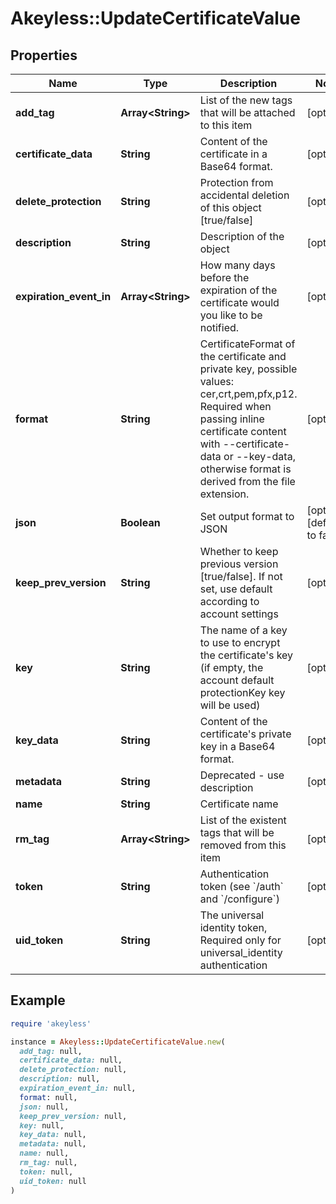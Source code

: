 # Akeyless::UpdateCertificateValue

## Properties

| Name | Type | Description | Notes |
| ---- | ---- | ----------- | ----- |
| **add_tag** | **Array&lt;String&gt;** | List of the new tags that will be attached to this item | [optional] |
| **certificate_data** | **String** | Content of the certificate in a Base64 format. | [optional] |
| **delete_protection** | **String** | Protection from accidental deletion of this object [true/false] | [optional] |
| **description** | **String** | Description of the object | [optional] |
| **expiration_event_in** | **Array&lt;String&gt;** | How many days before the expiration of the certificate would you like to be notified. | [optional] |
| **format** | **String** | CertificateFormat of the certificate and private key, possible values: cer,crt,pem,pfx,p12. Required when passing inline certificate content with --certificate-data or --key-data, otherwise format is derived from the file extension. | [optional] |
| **json** | **Boolean** | Set output format to JSON | [optional][default to false] |
| **keep_prev_version** | **String** | Whether to keep previous version [true/false]. If not set, use default according to account settings | [optional] |
| **key** | **String** | The name of a key to use to encrypt the certificate&#39;s key (if empty, the account default protectionKey key will be used) | [optional] |
| **key_data** | **String** | Content of the certificate&#39;s private key in a Base64 format. | [optional] |
| **metadata** | **String** | Deprecated - use description | [optional] |
| **name** | **String** | Certificate name |  |
| **rm_tag** | **Array&lt;String&gt;** | List of the existent tags that will be removed from this item | [optional] |
| **token** | **String** | Authentication token (see &#x60;/auth&#x60; and &#x60;/configure&#x60;) | [optional] |
| **uid_token** | **String** | The universal identity token, Required only for universal_identity authentication | [optional] |

## Example

```ruby
require 'akeyless'

instance = Akeyless::UpdateCertificateValue.new(
  add_tag: null,
  certificate_data: null,
  delete_protection: null,
  description: null,
  expiration_event_in: null,
  format: null,
  json: null,
  keep_prev_version: null,
  key: null,
  key_data: null,
  metadata: null,
  name: null,
  rm_tag: null,
  token: null,
  uid_token: null
)
```

